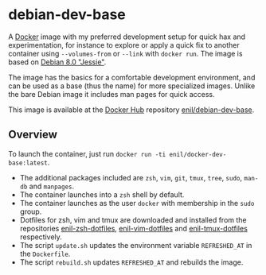 # debian-dev-base

A [Docker] image with my preferred development setup for quick hax and experimentation, for instance to explore or
apply a quick fix to another container using `--volumes-from` or `--link` with `docker run`.
The image is based on [Debian 8.0 "Jessie"].

The image has the basics for a comfortable development environment, and can be used as a base (thus the name) for more
specialized images.
Unlike the bare Debian image it includes man pages for quick access.

This image is available at the [Docker Hub] repository [enil/debian-dev-base].

## Overview

To launch the container, just run `docker run -ti enil/docker-dev-base:latest`.

* The additional packages included are `zsh`, `vim`, `git`, `tmux`, `tree`, `sudo`, `man-db` and `manpages`.
* The container launches into a `zsh` shell by default.
* The container launches as the user `docker` with membership in the `sudo` group.
* Dotfiles for zsh, vim and tmux are downloaded and installed from the repositories [enil-zsh-dotfiles],
[enil-vim-dotfiles] and [enil-tmux-dotfiles] respectively.
* The script `update.sh` updates the environment variable `REFRESHED_AT` in the `Dockerfile`.
* The script `rebuild.sh` updates `REFRESHED_AT` and rebuilds the image.

[Docker]:               https://docker.com/
[Debian 8.0 "Jessie"]:  https://registry.hub.docker.com/_/debian/
[Docker Hub]:           https://hub.docker.com/
[enil/debian-dev-base]: https://registry.hub.docker.com/u/enil/debian-dev-base/
[enil-zsh-dotfiles]:    https://github.com/enil/enil-zsh-dotfiles.git
[enil-vim-dotfiles]:    https://github.com/enil/enil-vim-dotfiles.git
[enil-tmux-dotfiles]:   https://github.com/enil/enil-tmux-dotfiles.git

